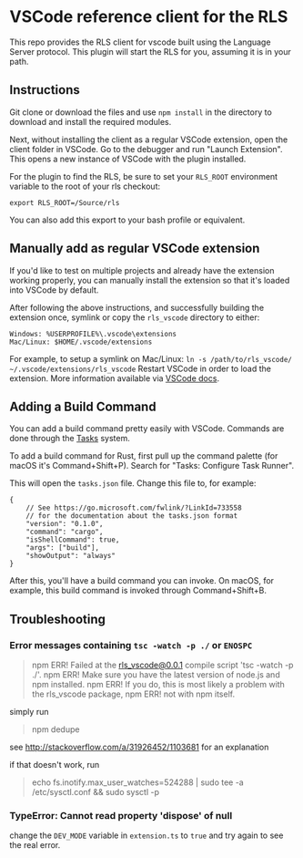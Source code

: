 # VSCode reference client for the RLS

This repo provides the RLS client for vscode built using the Language 
Server protocol. This plugin will start the RLS for you, assuming it is in 
your path.

## Instructions

Git clone or download the files and use `npm install` in
the directory to download and install the required modules. 

Next, without installing the client as a regular VSCode extension, open the
client folder in VSCode. Go to the debugger and run "Launch Extension". This
opens a new instance of VSCode with the plugin installed.

For the plugin to find the RLS, be sure to set your `RLS_ROOT` environment
variable to the root of your rls checkout:

```
export RLS_ROOT=/Source/rls
```  
You can also add this export to your bash profile or equivalent.

## Manually add as regular VSCode extension

If you'd like to test on multiple projects and already have the extension working properly, you can manually install the extension so that it's loaded into VSCode by default.

After following the above instructions, and successfully building the extension once, symlink or copy the `rls_vscode` directory to either:
```
Windows: %USERPROFILE%\.vscode\extensions
Mac/Linux: $HOME/.vscode/extensions
```
For example, to setup a symlink on Mac/Linux: `ln -s /path/to/rls_vscode/ ~/.vscode/extensions/rls_vscode`
Restart VSCode in order to load the extension. More information available via [VSCode docs](https://code.visualstudio.com/Docs/extensions/example-hello-world#_installing-your-extension-locally).

## Adding a Build Command

You can add a build command pretty easily with VSCode.  Commands are done through the [Tasks](https://code.visualstudio.com/docs/editor/tasks) system.

To add a build command for Rust, first pull up the command palette (for macOS it's Command+Shift+P).  Search for "Tasks: Configure Task Runner".

This will open the `tasks.json` file.  Change this file to, for example:

```
{
    // See https://go.microsoft.com/fwlink/?LinkId=733558
    // for the documentation about the tasks.json format
    "version": "0.1.0",
    "command": "cargo",
    "isShellCommand": true,
    "args": ["build"],
    "showOutput": "always"
}
```

After this, you'll have a build command you can invoke.  On macOS, for example, this build command is invoked through Command+Shift+B.

## Troubleshooting

### Error messages containing `tsc -watch -p ./` or `ENOSPC`

> npm ERR! Failed at the rls_vscode@0.0.1 compile script 'tsc -watch -p ./'.
> npm ERR! Make sure you have the latest version of node.js and npm installed.
> npm ERR! If you do, this is most likely a problem with the rls_vscode package,
> npm ERR! not with npm itself.

simply run

> npm dedupe

see http://stackoverflow.com/a/31926452/1103681 for an explanation

if that doesn't work, run

> echo fs.inotify.max_user_watches=524288 | sudo tee -a /etc/sysctl.conf && sudo sysctl -p

### TypeError: Cannot read property 'dispose' of null

change the `DEV_MODE` variable in `extension.ts` to `true` and try again to see the real error.
